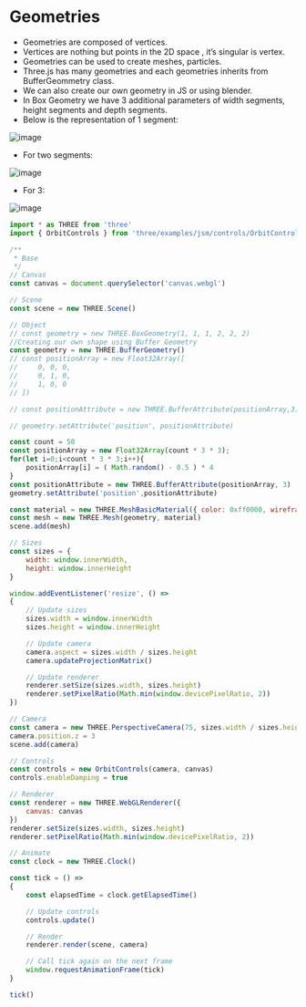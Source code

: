 # Geometries

- Geometries are composed of vertices.
- Vertices are nothing but points in the 2D space , it’s singular is vertex.
- Geometries can be used to create meshes, particles.
- Three.js has many geometries and each geometries inherits from BufferGeommetry class.
- We can also create our own geometry in JS or using blender.
- In Box Geometry we have 3 additional parameters of width segments, height segments and depth segments.
- Below is the representation of 1 segment:

![image](https://github.com/DvbyDt/Learning-Three.js/assets/68496657/b44e579b-72f0-44da-8c25-3ad792fe23bd)


- For two segments:

![image](https://github.com/DvbyDt/Learning-Three.js/assets/68496657/f3b37a0d-8eba-42d4-8865-8f487e9c74ac)


- For 3:

![image](https://github.com/DvbyDt/Learning-Three.js/assets/68496657/703cc271-dfb8-41c0-88e1-98c3663919e6)

```jsx
import * as THREE from 'three'
import { OrbitControls } from 'three/examples/jsm/controls/OrbitControls.js'

/**
 * Base
 */
// Canvas
const canvas = document.querySelector('canvas.webgl')

// Scene
const scene = new THREE.Scene()

// Object
// const geometry = new THREE.BoxGeometry(1, 1, 1, 2, 2, 2)
//Creating our own shape using Buffer Geometry
const geometry = new THREE.BufferGeometry()
// const positionArray = new Float32Array([
//     0, 0, 0,
//     0, 1, 0,
//     1, 0, 0
// ])

// const positionAttribute = new THREE.BufferAttribute(positionArray,3)

// geometry.setAttribute('position', positionAttribute)

const count = 50
const positionArray = new Float32Array(count * 3 * 3);
for(let i=0;i<count * 3 * 3;i++){
    positionArray[i] = ( Math.random() - 0.5 ) * 4
}
const positionAttribute = new THREE.BufferAttribute(positionArray, 3)
geometry.setAttribute('position',positionAttribute)

const material = new THREE.MeshBasicMaterial({ color: 0xff0000, wireframe:true })
const mesh = new THREE.Mesh(geometry, material)
scene.add(mesh)

// Sizes
const sizes = {
    width: window.innerWidth,
    height: window.innerHeight
}

window.addEventListener('resize', () =>
{
    // Update sizes
    sizes.width = window.innerWidth
    sizes.height = window.innerHeight

    // Update camera
    camera.aspect = sizes.width / sizes.height
    camera.updateProjectionMatrix()

    // Update renderer
    renderer.setSize(sizes.width, sizes.height)
    renderer.setPixelRatio(Math.min(window.devicePixelRatio, 2))
})

// Camera
const camera = new THREE.PerspectiveCamera(75, sizes.width / sizes.height, 0.1, 100)
camera.position.z = 3
scene.add(camera)

// Controls
const controls = new OrbitControls(camera, canvas)
controls.enableDamping = true

// Renderer
const renderer = new THREE.WebGLRenderer({
    canvas: canvas
})
renderer.setSize(sizes.width, sizes.height)
renderer.setPixelRatio(Math.min(window.devicePixelRatio, 2))

// Animate
const clock = new THREE.Clock()

const tick = () =>
{
    const elapsedTime = clock.getElapsedTime()

    // Update controls
    controls.update()

    // Render
    renderer.render(scene, camera)

    // Call tick again on the next frame
    window.requestAnimationFrame(tick)
}

tick()
```
